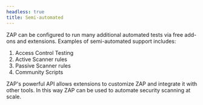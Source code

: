 ```yaml
---
headless: true
title: Semi-automated
---
```


ZAP can be configured to run many additional automated tests via free add-ons and extensions. Examples of semi-automated support includes:

1. Access Control Testing
2. Active Scanner rules
3. Passive Scanner rules
4. Community Scripts

ZAP's powerful API allows extensions to customize ZAP and integrate it with other tools. In this way ZAP can be used to automate security scanning at scale.

